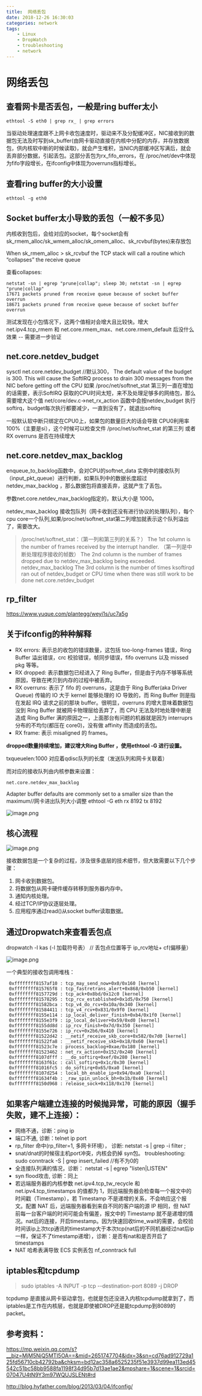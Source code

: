 ```yaml
---
title:  网络丢包
date: 2018-12-26 16:30:03
categories: network
tags:
    - Linux
    - DropWatch
    - troubleshooting
    - network
---
```


# 网络丢包


## 查看网卡是否丢包，一般是ring buffer太小

	ethtool -S eth0 | grep rx_ | grep errors

当驱动处理速度跟不上网卡收包速度时，驱动来不及分配缓冲区，NIC接收到的数据包无法及时写到sk_buffer(由网卡驱动直接在内核中分配的内存，并存放数据包，供内核软中断的时候读取)，就会产生堆积，当NIC内部缓冲区写满后，就会丢弃部分数据，引起丢包。这部分丢包为rx_fifo_errors，在 /proc/net/dev中体现为fifo字段增长，在ifconfig中体现为overruns指标增长。


## 查看ring buffer的大小设置

	ethtool ‐g eth0  

## Socket buffer太小导致的丢包（一般不多见）

内核收到包后，会给对应的socket，每个socket会有 sk_rmem_alloc/sk_wmem_alloc/sk_omem_alloc、sk_rcvbuf(bytes)来存放包

When sk_rmem_alloc >
sk_rcvbuf the TCP stack will call a routine which “collapses” the receive queue

查看collapses:

	netstat -sn | egrep "prune|collap"; sleep 30; netstat -sn | egrep "prune|collap"
	17671 packets pruned from receive queue because of socket buffer overrun
	18671 packets pruned from receive queue because of socket buffer overrun

测试发现在小包情况下，这两个值相对会增大且比较快。增大 net.ipv4.tcp_rmem 和 net.core.rmem_max、net.core.rmem_default 后没什么效果 -- 需要进一步验证

## net.core.netdev_budget

sysctl net.core.netdev_budget //默认300， The default value of the budget is 300. This will
cause the SoftIRQ process to drain 300 messages from the NIC before getting off the CPU
如果 /proc/net/softnet_stat 第三列一直在增加的话需要，表示SoftIRQ 获取的CPU时间太短，来不及处理足够多的网络包，那么需要增大这个值
net/core/dev.c->net_rx_action 函数中会按netdev_budget 执行softirq，budget每次执行都要减少，一直到没有了，就退出softirq

一般默认软中断只绑定在CPU0上，如果包的数量巨大的话会导致 CPU0利用率 100%（主要是si），这个时候可以检查文件 /proc/net/softnet_stat 的第三列 或者 RX overruns 是否在持续增大

## net.core.netdev_max_backlog

enqueue_to_backlog函数中，会对CPU的softnet_data 实例中的接收队列（input_pkt_queue）进行判断，如果队列中的数据长度超过netdev_max_backlog ，那么数据包将直接丢弃，这就产生了丢包。

参数net.core.netdev_max_backlog指定的，默认大小是 1000。

netdev_max_backlog 接收包队列（网卡收到还没有进行协议的处理队列），每个cpu core一个队列,如果/proc/net/softnet_stat第二列增加就表示这个队列溢出了，需要改大。 

> /proc/net/softnet_stat：（第一列和第三列的关系？）
> The 1st column is the number of frames received by the interrupt handler. （第一列是中断处理程序接收的帧数）
> The 2nd column is the number of frames dropped due to netdev_max_backlog being exceeded. netdev_max_backlog
> The 3rd column is the number of times ksoftirqd ran out of netdev_budget or CPU time when there was still work to be done   net.core.netdev_budget

## rp_filter

https://www.yuque.com/plantegg/weyi1s/uc7a5g

## 关于ifconfig的种种解释

- RX errors: 表示总的收包的错误数量，这包括 too-long-frames 错误，Ring Buffer 溢出错误，crc 校验错误，帧同步错误，fifo overruns 以及 missed pkg 等等。
- RX dropped: 表示数据包已经进入了 Ring Buffer，但是由于内存不够等系统原因，导致在拷贝到内存的过程中被丢弃。
- RX overruns: 表示了 fifo 的 overruns，这是由于 Ring Buffer(aka Driver Queue) 传输的 IO 大于 kernel 能够处理的 IO 导致的，而 Ring Buffer 则是指在发起 IRQ 请求之前的那块 buffer。很明显，overruns 的增大意味着数据包没到 Ring Buffer 就被网卡物理层给丢弃了，而 CPU 无法及时地处理中断是造成 Ring Buffer 满的原因之一，上面那台有问题的机器就是因为 interruprs 分布的不均匀(都压在 core0)，没有做 affinity 而造成的丢包。
- RX frame: 表示 misaligned 的 frames。

**dropped数量持续增加，建议增大Ring Buffer ，使用ethtool ‐G 进行设置。**


txqueuelen:1000 对应着qdisc队列的长度（发送队列和网卡关联着）

而对应的接收队列由内核参数来设置： 

	net.core.netdev_max_backlog

Adapter buffer defaults are commonly set to a smaller size than the maximum//网卡进出队列大小调整 ethtool -G eth rx 8192 tx 8192


![image.png](/images/oss/5478d28fb7aaba3adeb4260bc15c0c65.png)

## 核心流程

![image.png](/images/oss/48fb8755f8e96b8df58c6c537650b81b.png)

接收数据包是一个复杂的过程，涉及很多底层的技术细节，但大致需要以下几个步骤：

1. 网卡收到数据包。
1. 将数据包从网卡硬件缓存转移到服务器内存中。
1. 通知内核处理。
1. 经过TCP/IP协议逐层处理。
1. 应用程序通过read()从socket buffer读取数据。


## 通过Dropwatch来查看丢包点

dropwatch -l kas (-l 加载符号表） // 丢包点位置等于 ip_rcv地址+ cf(偏移量）

![image.png](/images/oss/04283745fd082003e5f77e78a55e0d67.png)

一个典型的接收包调用堆栈：

	 0xffffffff8157af10 : tcp_may_send_now+0x0/0x160 [kernel]
	 0xffffffff815765f8 : tcp_fastretrans_alert+0x868/0xb50 [kernel]
	 0xffffffff8157729d : tcp_ack+0x8bd/0x12c0 [kernel]
	 0xffffffff81578295 : tcp_rcv_established+0x1d5/0x750 [kernel]
	 0xffffffff81582bca : tcp_v4_do_rcv+0x10a/0x340 [kernel]
	 0xffffffff81584411 : tcp_v4_rcv+0x831/0x9f0 [kernel]
	 0xffffffff8155e114 : ip_local_deliver_finish+0xb4/0x1f0 [kernel]
	 0xffffffff8155e3f9 : ip_local_deliver+0x59/0xd0 [kernel]
	 0xffffffff8155dd8d : ip_rcv_finish+0x7d/0x350 [kernel]
	 0xffffffff8155e726 : ip_rcv+0x2b6/0x410 [kernel]
	 0xffffffff81522d42 : __netif_receive_skb_core+0x582/0x7d0 [kernel]
	 0xffffffff81522fa8 : __netif_receive_skb+0x18/0x60 [kernel]
	 0xffffffff81523c7e : process_backlog+0xae/0x180 [kernel]
	 0xffffffff81523462 : net_rx_action+0x152/0x240 [kernel]
	 0xffffffff8107dfff : __do_softirq+0xef/0x280 [kernel]
	 0xffffffff8163f61c : call_softirq+0x1c/0x30 [kernel]
	 0xffffffff81016fc5 : do_softirq+0x65/0xa0 [kernel]
	 0xffffffff8107d254 : local_bh_enable_ip+0x94/0xa0 [kernel]
	 0xffffffff81634f4b : _raw_spin_unlock_bh+0x1b/0x40 [kernel]
	 0xffffffff8150d968 : release_sock+0x118/0x170 [kernel]

## 如果客户端建立连接的时候抛异常，可能的原因（握手失败，建不上连接）：

- 网络不通，诊断：ping ip
-  端口不通,  诊断：telnet ip port
-  rp_filter 命中(rp_filter=1, 多网卡环境）， 诊断:  netstat -s | grep -i filter ;
-  snat/dnat的时候宿主机port冲突，内核会扔掉 syn包。 troubleshooting: sudo conntrack -S | grep  insert_failed //有不为0的
-  全连接队列满的情况，诊断： netstat -s | egrep "listen|LISTEN"  
-  syn flood攻击, 诊断：同上
-  若远端服务器的内核参数 net.ipv4.tcp_tw_recycle 和 net.ipv4.tcp_timestamps 的值都为 1，则远端服务器会检查每一个报文中的时间戳（Timestamp），若 Timestamp 不是递增的关系，不会响应这个报文。配置 NAT 后，远端服务器看到来自不同的客户端的源 IP 相同，但 NAT 前每一台客户端的时间可能会有偏差，报文中的 Timestamp 就不是递增的情况。nat后的连接，开启timestamp。因为快速回收time_wait的需要，会校验时间该ip上次tcp通讯的timestamp大于本次tcp(nat后的不同机器经过nat后ip一样，保证不了timestamp递增），诊断：是否有nat和是否开启了timestamps
-  NAT 哈希表满导致 ECS 实例丢包 nf_conntrack full

## iptables和tcpdump

> sudo iptables -A INPUT -p tcp --destination-port 8089 -j DROP

tcpdump 是直接从网卡驱动拿包，也就是包还没进入内核tcpdump就拿到了，而iptables是工作在内核层，也就是即使被DROP还是能tcpdump到8089的packet。



## 参考资料：

https://mp.weixin.qq.com/s?__biz=MjM5NjQ5MTI5OA==&mid=2651747704&idx=3&sn=cd76ad912729a125fd56710cb42792ba&chksm=bd12ac358a6525235f51e3937d99ea113ed45542c51bc58bb9588fa1198f34d95b7d13ae1ae2&mpshare=1&scene=1&srcid=07047U4tN9Y3m97WQUJSLENt#rd

http://blog.hyfather.com/blog/2013/03/04/ifconfig/